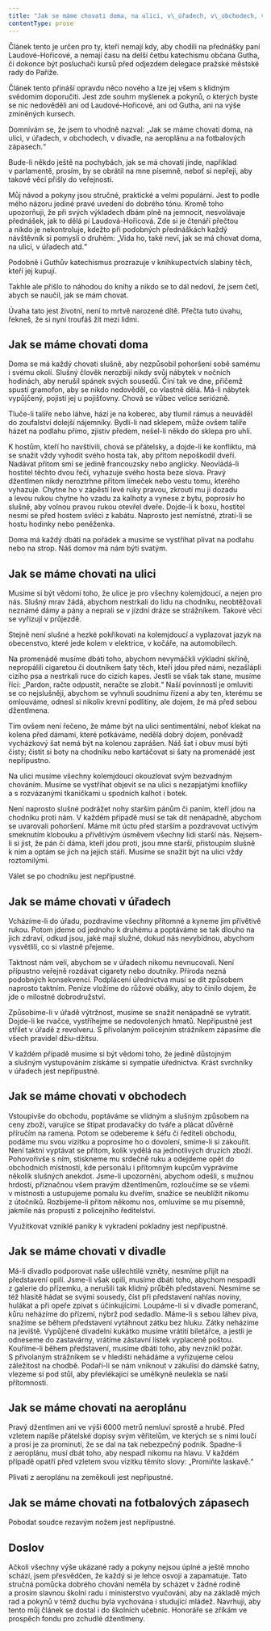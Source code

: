 ```yaml
---
title: "Jak se máme chovati doma, na ulici, v\_úřadech, v\_obchodech, v\_divadlech, na\_aeroplánu a\_na fotbalových zápasech"
contentType: prose
---
```


  

Článek tento je určen pro ty, kteří nemají kdy, aby chodili na přednášky paní Laudové-Hořicové, a nemají času na delší četbu kate­chismu občana Gutha, či dokonce být posluchači kursů před odjezdem delegace pražské městské rady do Paříže.

Článek tento přináší opravdu něco nového a lze jej všem s klidným svědomím doporučiti. Jest zde souhrn myšlenek a pokynů, o kterých byste se nic nedověděli ani od Laudové-Hořicové, ani od Gutha, ani na výše zmíněných kursech.

Domnívám se, že jsem to vhodně nazval: „Jak se máme chovati doma, na ulici, v úřadech, v obchodech, v divadle, na aeroplánu a na fotbalových zápasech.“

Bude-li někdo ještě na pochybách, jak se má chovati jinde, například v parlamentě, prosím, by se obrátil na mne písemně, neboť si nepřeji, aby takové věci přišly do veřejnosti.

Můj návod a pokyny jsou stručné, praktické a velmi populární. Jest to podle mého názoru jediné pravé uvedení do dobrého tónu. Kromě toho upozorňuji, že při svých výkladech dbám plně na jemnocit, nesvolávaje přednášek, jak to dělá pí Laudová-Hořicová. Zde si je čtenáři přečtou a nikdo je nekontroluje, kdežto při podobných přednáškách každý návštěvník si pomyslí o druhém: „Vida ho, také neví, jak se má chovat doma, na ulici, v úřadech atd.“

Podobně i Guthův katechismus prozrazuje v knihkupectvích slabiny těch, kteří jej kupují.

Takhle ale přišlo to náhodou do knihy a nikdo se to dál nedoví, že jsem četl, abych se naučil, jak se mám chovat.

Úvaha tato jest životní, není to mrtvě narozené dítě. Přečta tuto úvahu, řekneš, že si nyní troufáš žít mezi lidmi.

## Jak se máme chovati doma

  

Doma se má každý chovati slušně, aby nezpůsobil pohoršení sobě samému i svému okolí. Slušný člověk nerozbíjí nikdy svůj nábytek v nočních hodinách, aby nerušil spánek svých sousedů. Činí tak ve dne, přičemž spustí gramofon, aby se nikdo nedověděl, co vlastně dělá. Má-li nábytek vypůjčený, pojistí jej u pojišťovny. Chová se vůbec velice seriózně.

Tluče-li talíře nebo láhve, hází je na koberec, aby tlumil rámus a neuváděl do zoufalství dolejší nájemníky. Bydlí-li nad sklepem, může ovšem talíře házet na podlahu přímo, zjistiv předem, nešel-li někdo do sklepa pro uhlí.

K hostům, kteří ho navštívili, chová se přátelsky, a dojde-li ke konfliktu, má se snažit vždy vyhodit svého hosta tak, aby přitom nepoškodil dveří. Nadávat přitom smí se jedině francouzsky nebo anglicky. Neovládá-li hostitel těchto dvou řečí, vyhazuje svého hosta beze slova. Pravý džentlmen nikdy neroztrhne přitom límeček nebo vestu tomu, kterého vyhazuje. Chytne ho v zápěstí levé ruky pravou, zkroutí mu ji dozadu a levou rukou chytne ho vzadu za kalhoty a vynese z bytu, poprosiv ho slušně, aby volnou pravou rukou otevřel dveře. Dojde-li k boxu, hostitel nesmí se před hostem svléci z kabátu. Naprosto jest nemístné, ztratí-li se hostu hodinky nebo peněženka.

Doma má každý dbáti na pořádek a musíme se vystříhat plivat na podlahu nebo na strop. Náš domov má nám býti svatým.

## Jak se máme chovati na ulici

  

Musíme si být vědomi toho, že ulice je pro všechny kolemjdoucí, a nejen pro nás. Slušný mrav žádá, abychom nestrkali do lidu na chodníku, neobtěžovali neznámé dámy a pány a neprali se v jízdní dráze se strážníkem. Takové věci se vyřizují v průjezdě.

Stejně není slušné a hezké pokřikovati na kolemjdoucí a vyplazovat jazyk na obecenstvo, které jede kolem v elektrice, v kočáře, na automobilech.

Na promenádě musíme dbáti toho, abychom nevymáčkli výkladní skříně, nepropálili cigaretou či doutníkem šaty těch, kteří jdou před námi, nezašlápli cizího psa a nestrkali ruce do cizích kapes. Jestli se však tak stane, musíme říci: „Pardon, račte odpustit, neračte se zlobit.“ Naší povinností je omluviti se co nejslušněji, abychom se vyhnuli soudnímu řízení a aby ten, kterému se omlouváme, odnesl si nikoliv krevní podlitiny, ale dojem, že má před sebou džentlmena.

Tím ovšem není řečeno, že máme být na ulici sentimentální, neboť klekat na kolena před dámami, které potkáváme, nedělá dobrý dojem, poněvadž vycházkový šat nemá být na kolenou zaprášen. Náš šat i obuv musí býti čisty; čistit si boty na chodníku nebo kartáčovat si šaty na promenádě jest nepřípustno.

Na ulici musíme všechny kolemjdoucí okouzlovat svým bezvadným chováním. Musíme se vystříhat objevit se na ulici s nezapjatými knoflíky a s rozvázanými tkaničkami u spodních kalhot i botek.

Není naprosto slušné podrážet nohy starším pánům či paním, kteří jdou na chodníku proti nám. V každém případě musí se tak dít nenápadně, abychom se uvarovali pohoršení. Máme mít úctu před starším a pozdravovat uctivým smeknutím klobouku a přívětivým úsměvem všechny lidi starší nás. Nejsem-li si jist, že pán či dáma, kteří jdou proti, jsou mne starší, přistoupím slušně k nim a optám se jich na jejich stáří. Musíme se snažit být na ulici vždy roztomilými.

Válet se po chodníku jest nepřípustné.

## Jak se máme chovati v úřadech

  

Vcházíme-li do úřadu, pozdravíme všechny přítomné a kyneme jim přívětivě rukou. Potom jdeme od jednoho k druhému a poptáváme se tak dlouho na jich zdraví, odkud jsou, jaké mají služné, dokud nás nevybídnou, abychom vysvětlili, co si vlastně přejeme.

Taktnost nám velí, abychom se v úřadech nikomu nevnucovali. Není přípustno veřejně rozdávat cigarety nebo doutníky. Příroda nezná podobných konsekvencí. Podplácení úřednictva musí se dít způsobem naprosto taktním. Peníze vložíme do růžové obálky, aby to činilo dojem, že jde o milostné dobrodružství.

Způsobíme-li v úřadě výtržnost, musíme se snažit nenápadně se vytratit. Dojde-li ke rvačce, vystříhejme se nedovolených hmatů. Nepřípustné jest střílet v úřadě z revolveru. S přivolaným policejním strážníkem zápasíme dle všech pravidel džiu-džitsu.

V každém případě musíme si být vědomi toho, že jedině důstojným a slušným vystupováním získáme si sympatie úřednictva. Krást svrchníky v úřadech jest nepřípustné.

## Jak se máme chovati v obchodech

  

Vstoupivše do obchodu, poptáváme se vlídným a slušným způsobem na ceny zboží, varujíce se štípat prodavačky do tváře a plácat důvěrně příručím na ramena. Potom se odebereme k šéfu či řediteli obchodu, podáme mu svou vizitku a poprosíme ho o dovolení, smíme-li si zakouřit. Není taktní vyptávat se přitom, kolik vydělá na jednotlivých druzích zboží. Pohovořivše s ním, stiskneme mu srdečně ruku a odejdeme opět do obchodních místností, kde personálu i přítomným kupcům vyprávíme několik slušných anekdot. Jsme-li upozorněni, abychom odešli, s mužnou hrdostí, příznačnou všem pravým džentlmenům, rozloučíme se se všemi v místnosti a ustupujeme pomalu ku dveřím, snažíce se neublížit nikomu z útočníků. Rozbijeme-li přitom někomu nos, omluvíme se mu písemně, jakmile nás propustí z policejního ředitelství.

Využitkovat vzniklé paniky k vykradení pokladny jest nepří­pustné.

## Jak se máme chovati v divadle

  

Má-li divadlo podporovat naše ušlechtilé vzněty, nesmíme přijít na představení opilí. Jsme-li však opilí, musíme dbáti toho, abychom nespadli z galerie do přízemku, a nerušili tak klidný průběh představení. Nesmíme se též hlasitě hádat se svými sousedy, číst při představení nahlas noviny, hulákat a při opeře zpívat s účinkujícími. Loupáme-li si v divadle pomeranč, kůru neházíme do přízemí, nýbrž pod sedadlo. Máme-li s sebou láhev piva, snažíme se během představení vytáhnout zátku bez hluku. Zátky neházíme na jeviště. Vypůjčené divadelní kukátko musíme vrátiti biletářce, a jestli je odneseme do zastavárny, vrátíme zástavní lístek vyplaceně poštou. Kouříme-li během představení, musíme dbáti toho, aby nevznikl požár. S přivolaným strážníkem se v hledišti nehádáme a vyřizujeme celou záležitost na chodbě. Podaří-li se nám vniknout v zákulisí do dámské šatny, vlezeme si pod stůl, aby převlékající se umělkyně neulekla se naší přítomnosti.

## Jak se máme chovati na aeroplánu

  

Pravý džentlmen ani ve výši 6000 metrů nemluví sprostě a hrubě. Před vzletem napíše přátelské dopisy svým věřitelům, ve kterých se s nimi loučí a prosí je za prominutí, že se dal na tak nebezpečný podnik. Spadne-li z aeroplánu, musí dbát toho, aby nespadl nikomu na hlavu. V každém případě opatří před vzletem svou vizitku těmito slovy: „Promiňte laskavě.“

Plivati z aeroplánu na zeměkouli jest nepřípustné.

## Jak se máme chovati na fotbalových zápasech

  

Pobodat soudce rezavým nožem jest nepřípustné.

## Doslov

  

Ačkoli všechny výše ukázané rady a pokyny nejsou úplné a ještě mnoho schází, jsem přesvědčen, že každý si je lehce osvojí a zapamatuje. Tato stručná pomůcka dobrého chování neměla by scházet v žádné rodině a prosím slavnou školní radu i ministerstvo vyučování, aby na základě mých rad a pokynů v témž duchu byla vychována i studující mládež. Navrhuji, aby tento můj článek se dostal i do školních učebnic. Honoráře se zříkám ve prospěch fondu pro zchudlé džentlmeny.

